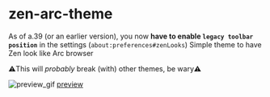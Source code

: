 # zen-arc-theme
As of a.39 (or an earlier version), you now **have to enable `legacy toolbar position`** in the settings (`about:preferences#zenLooks`)
Simple theme to have Zen look like Arc browser

⚠️This will *probably* break (with) other themes, be wary⚠️
  
![preview_gif](https://i.imgur.com/EUibmKU.gif)
[preview](https://i.imgur.com/EUibmKU.gif)
